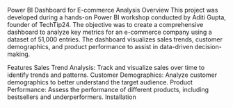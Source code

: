 Power BI Dashboard for E-commerce Analysis
Overview
This project was developed during a hands-on Power BI workshop conducted by Aditi Gupta, founder of TechTip24. The objective was to create a comprehensive dashboard to analyze key metrics for an e-commerce company using a dataset of 51,000 entries. The dashboard visualizes sales trends, customer demographics, and product performance to assist in data-driven decision-making.

Features
Sales Trend Analysis: Track and visualize sales over time to identify trends and patterns.
Customer Demographics: Analyze customer demographics to better understand the target audience.
Product Performance: Assess the performance of different products, including bestsellers and underperformers.
Installation
